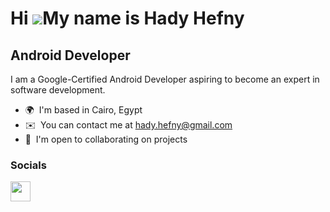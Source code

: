 Hi ![](https://user-images.githubusercontent.com/18350557/176309783-0785949b-9127-417c-8b55-ab5a4333674e.gif)My name is Hady Hefny
==================================================================================================================================

Android Developer
-----------------

I am a Google-Certified Android Developer aspiring to become an expert in software development.

* 🌍  I'm based in Cairo, Egypt
* ✉️  You can contact me at [hady.hefny@gmail.com](mailto:hady.hefny@gmail.com)
* 🤝  I'm open to collaborating on projects

### Socials

<p align="left"> <a href="https://www.linkedin.com/in/hady-hefny-098539b2" target="_blank" rel="noreferrer"><img src="https://raw.githubusercontent.com/danielcranney/readme-generator/main/public/icons/socials/linkedin.svg" width="32" height="32" /></a></p>
